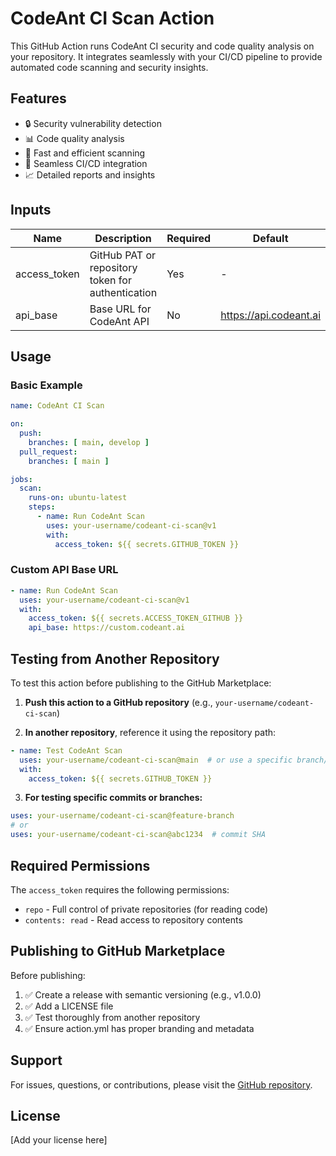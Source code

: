 # CodeAnt CI Scan Action

This GitHub Action runs CodeAnt CI security and code quality analysis on your repository. It integrates seamlessly with your CI/CD pipeline to provide automated code scanning and security insights.

## Features

- 🔒 Security vulnerability detection
- 📊 Code quality analysis
- 🚀 Fast and efficient scanning
- 🔄 Seamless CI/CD integration
- 📈 Detailed reports and insights

## Inputs

| Name          | Description                                      | Required | Default                  |
|---------------|--------------------------------------------------|----------|--------------------------|
| access_token  | GitHub PAT or repository token for authentication | Yes      | -                        |
| api_base      | Base URL for CodeAnt API                         | No       | https://api.codeant.ai   |

## Usage

### Basic Example

```yaml
name: CodeAnt CI Scan

on:
  push:
    branches: [ main, develop ]
  pull_request:
    branches: [ main ]

jobs:
  scan:
    runs-on: ubuntu-latest
    steps:
      - name: Run CodeAnt Scan
        uses: your-username/codeant-ci-scan@v1
        with:
          access_token: ${{ secrets.GITHUB_TOKEN }}
```

### Custom API Base URL

```yaml
- name: Run CodeAnt Scan
  uses: your-username/codeant-ci-scan@v1
  with:
    access_token: ${{ secrets.ACCESS_TOKEN_GITHUB }}
    api_base: https://custom.codeant.ai
```

## Testing from Another Repository

To test this action before publishing to the GitHub Marketplace:

1. **Push this action to a GitHub repository** (e.g., `your-username/codeant-ci-scan`)

2. **In another repository**, reference it using the repository path:

```yaml
- name: Test CodeAnt Scan
  uses: your-username/codeant-ci-scan@main  # or use a specific branch/tag
  with:
    access_token: ${{ secrets.GITHUB_TOKEN }}
```

3. **For testing specific commits or branches:**
```yaml
uses: your-username/codeant-ci-scan@feature-branch
# or
uses: your-username/codeant-ci-scan@abc1234  # commit SHA
```

## Required Permissions

The `access_token` requires the following permissions:
- `repo` - Full control of private repositories (for reading code)
- `contents: read` - Read access to repository contents

## Publishing to GitHub Marketplace

Before publishing:

1. ✅ Create a release with semantic versioning (e.g., v1.0.0)
2. ✅ Add a LICENSE file
3. ✅ Test thoroughly from another repository
4. ✅ Ensure action.yml has proper branding and metadata

## Support

For issues, questions, or contributions, please visit the [GitHub repository](https://github.com/your-username/codeant-ci-scan).

## License

[Add your license here]
